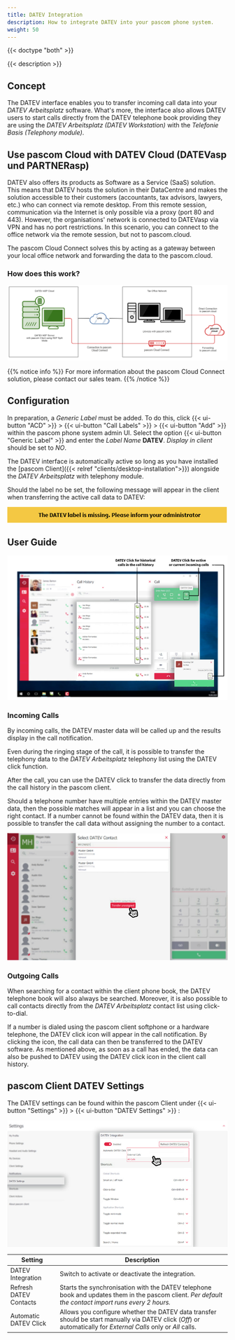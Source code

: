 ```yaml
---
title: DATEV Integration
description: How to integrate DATEV into your pascom phone system.
weight: 50
---
```


{{< doctype "both"  >}}

{{< description >}}

## Concept

The DATEV interface enables you to transfer incoming call data into your *DATEV Arbeitsplatz* software. What's more, the interface also allows DATEV users to start calls directly from the DATEV telephone book providing they are using the *DATEV Arbeitsplatz (DATEV Workstation)* with the *Telefonie Basis (Telephony module)*. 

## Use pascom Cloud with DATEV Cloud (DATEVasp und PARTNERasp)

DATEV also offers its products as Software as a Service (SaaS) solution. This means that DATEV hosts the solution in their DataCentre and makes the solution accessible to their customers (accountants, tax advisors, lawyers, etc.) who can connect via remote desktop. From this remote session, communication via the Internet is only possible via a proxy (port 80 and 443). However, the organisations' network is connected to DATEVasp via VPN and has no port restrictions. In this scenario, you can connect to the office network via the remote session, but not to pascom.cloud.

The pascom Cloud Connect solves this by acting as a gateway between your local office network and forwarding the data to the pascom.cloud.

### How does this work?

![pascom Cloud Connect](datev_asp_appliance_en.png)

{{% notice info %}}
For more information about the pascom Cloud Connect solution, please contact our sales team.
{{% /notice %}}

## Configuration

In preparation, a *Generic Label* must be added. To do this, click {{< ui-button "ACD" >}} > {{< ui-button "Call Labels" >}} > {{< ui-button "Add" >}} within the pascom phone system admin UI. Select the option {{< ui-button "Generic Label" >}} and enter the *Label Name* **DATEV**. *Display in client* should be set to *NO*.

The DATEV interface is automatically active so long as you have installed the [pascom Client]({{< relref "clients/desktop-installation">}}) alongside the *DATEV Arbeitsplatz* with telephony module.

Should the label no be set, the following message will appear in the client when transferring the active call data to DATEV:

![DATEV Label not configured](datev-label.en.jpg)

## User Guide

![Perform DATEV click](datev-journal.en.jpg)

### Incoming Calls

By incoming calls, the DATEV master data will be called up and the results display in the call notification.

Even during the ringing stage of the call, it is possible to transfer the telephony data to the *DATEV Arbeitsplatz* telephony list using the DATEV click function.

After the call, you can use the DATEV click to transfer the data directly from the call history in the pascom client.

Should a telephone number have multiple entries within the DATEV master data, then the possible matches will appear in a list and you can choose the right contact. If a number cannot be found within the DATEV data, then it is possible to transfer the call data without assigning the number to a contact. 

![Select DATEV entry](datev-selection.en.jpg)

### Outgoing Calls

When searching for a contact within the client phone book, the DATEV telephone book will also always be searched. Moreover, it is also possible to call contacts directly from the *DATEV Arbeitsplatz* contact list using click-to-dial.

If a number is dialed using the pascom client softphone or a hardware telephone, the DATEV click icon will appear in the call notification. By clicking the icon, the call data can then be transferred to the DATEV software. As mentioned above, as soon as a call has ended, the data can also be pushed to DATEV using the DATEV click icon in the client call history.


## pascom Client DATEV Settings

The DATEV settings can be found within the pascom Client under {{< ui-button "Settings" >}} > {{< ui-button "DATEV Settings" >}} :

![DATEV Settings](datev-settings.en.jpg)

|Setting|Description|
|---|---|
|DATEV Integration|Switch to activate or deactivate the integration. |
|Refresh DATEV Contacts|Starts the synchronisation with the DATEV telephone book and updates them in the pascom client. *Per default the contact import runs every 2 hours.*|
|Automatic DATEV Click |Allows you configure whether the DATEV data transfer should be start manually via DATEV click (*Off*) or automatically for *External Calls* only or *All* calls. |
